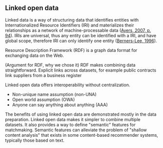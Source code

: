 ## Linked open data

<!--
The open definition
Linked data principles
Semantic web technologies
-->

Linked data is a way of structuring data that identifies entities with Internationalized Resource Identifiers (IRI) and materializes their relationships as a network of machine-processable data ([Ayers, 2007, p. 94](#Ayers2007)).
IRIs are universal, thus any entity can be identified with a IRI, and have global scope, therefore IRI can only identify one entity ([Berners-Lee, 1996](#BernersLee1996)).

Resource Description Framework (RDF) is a graph data format for exchanging data on the Web.

(Argument for RDF, why we chose it)
RDF makes combining data straightforward.
Explicit links across datasets, for example public contracts link suppliers from a business register

Linked open data offers interoperability without centralization.

* Non-unique name assumption (non-UNA)
* Open world assumption (OWA)
* Anyone can say anything about anything (AAA)

<!-- ### Preliminaries
Minimal introductions to the topics covered in this thesis to enable comprehension of the further text.
* RDF
* SPARQL
-->

The benefits of using linked open data are demonstrated mostly in the data preparation.
Linked open data makes it simpler to combine multiple datasets.
It also provides a way to define "semantic" features for matchmaking.
Semantic features can alleviate the problem of "shallow content analysis" that exists in some content-based recommender systems, typically those based on text.
